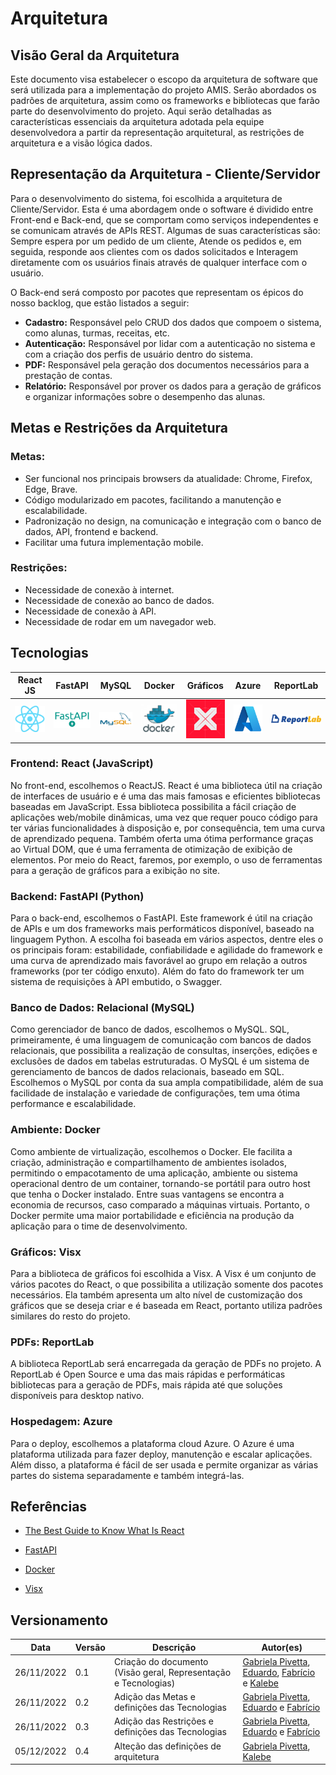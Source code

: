 # Arquitetura

## Visão Geral da Arquitetura

Este documento visa estabelecer o escopo da arquitetura de software que será utilizada para a implementação do projeto AMIS. Serão abordados os padrões de arquitetura, assim como os frameworks e bibliotecas que farão parte do desenvolvimento do projeto. Aqui serão detalhadas as características essenciais da arquitetura adotada pela equipe desenvolvedora a partir da representação arquitetural, as restrições de arquitetura e a visão lógica dados.

## Representação da Arquitetura - Cliente/Servidor

Para o desenvolvimento do sistema, foi escolhida a arquitetura de Cliente/Servidor. Esta é uma abordagem onde o software é dividido entre Front-end e Back-end, que se comportam como serviços independentes e se comunicam através de APIs REST. Algumas de suas características são: Sempre espera por um pedido de um cliente, Atende os pedidos e, em seguida, responde aos clientes com os dados solicitados e Interagem diretamente com os usuários finais através de qualquer interface com o usuário.

O Back-end será composto por pacotes que representam os épicos do nosso backlog, que estão listados a seguir:

- **Cadastro:** Responsável pelo CRUD dos dados que compoem o sistema, como alunas, turmas, receitas, etc.
- **Autenticação:** Responsável por lidar com a autenticação no sistema e com a criação dos perfis de usuário dentro do sistema.
- **PDF:** Responsável pela geração dos documentos necessários para a prestação de contas.
- **Relatório:** Responsável por prover os dados para a geração de gráficos e organizar informações sobre o desempenho das alunas.

## Metas e Restrições da Arquitetura

### Metas:
- Ser funcional nos principais browsers da atualidade: Chrome, Firefox, Edge, Brave.
- Código modularizado em pacotes, facilitando a manutenção e escalabilidade.
- Padronização no design, na comunicação e integração com o banco de dados, API, frontend e backend.
- Facilitar uma futura implementação mobile.

### Restrições:
- Necessidade de conexão à internet.
- Necessidade de conexão ao banco de dados.
- Necessidade de conexão à API.
- Necessidade de rodar em um navegador web.

## Tecnologias

| React JS | FastAPI | MySQL | Docker | Gráficos | Azure | ReportLab |
| :-: | :-: | :-: | :-: | :-: | :-: | :-: |
| ![React JS](../assets/logo_react_js.png) | ![FastAPI](../assets/logo_fast_api.png) | ![MySQL](../assets/logo_my_sql.png) | ![Docker](../assets/logo_docker.png) | ![Visx](../assets/logo_visx.png) | ![Azure](../assets/logo_azure.png) | ![ReportLab](../assets/report_lab.svg) |


### **Frontend:** React (JavaScript)

No front-end, escolhemos o ReactJS. React é uma biblioteca útil na criação de interfaces de usuário e é uma das mais famosas e eficientes bibliotecas baseadas em JavaScript. Essa biblioteca possibilita a fácil criação de aplicações web/mobile dinâmicas, uma vez que requer pouco código para ter várias funcionalidades à disposição e, por consequência, tem uma curva de aprendizado pequena. Também oferta uma ótima performance graças ao Virtual DOM, que é uma ferramenta de otimização de exibição de elementos. Por meio do React, faremos, por exemplo, o uso de ferramentas para a geração de gráficos para a exibição no site.

### **Backend:** FastAPI (Python)

Para o back-end, escolhemos o FastAPI. Este framework é útil na criação de APIs e um dos frameworks mais performáticos disponível, baseado na linguagem Python. A escolha foi baseada em vários aspectos, dentre eles o os principais foram: estabilidade, confiabilidade e agilidade do framework e uma curva de aprendizado mais favorável ao grupo em relação a outros frameworks (por ter código enxuto). Além do fato do framework ter um sistema de requisições à API embutido, o Swagger.

### **Banco de Dados:** Relacional (MySQL)

Como gerenciador de banco de dados, escolhemos o MySQL. SQL, primeiramente, é uma linguagem de comunicação com bancos de dados relacionais, que possibilita a realização de consultas, inserções, edições e exclusões de dados em tabelas estruturadas. O MySQL é um sistema de gerenciamento de bancos de dados relacionais, baseado em SQL. Escolhemos o MySQL por conta da sua ampla compatibilidade, além de sua facilidade de instalação e variedade de configurações, tem uma ótima performance e escalabilidade.

### **Ambiente:** Docker

Como ambiente de virtualização, escolhemos o Docker. Ele facilita a criação, administração e compartilhamento de ambientes isolados, permitindo o empacotamento de uma aplicação, ambiente ou sistema operacional dentro de um container, tornando-se portátil para outro host que tenha o Docker instalado. Entre suas vantagens se encontra a economia de recursos, caso comparado a máquinas virtuais. Portanto, o Docker permite uma maior portabilidade e eficiência na produção da aplicação para o time de desenvolvimento.

### **Gráficos:** Visx

Para a biblioteca de gráficos foi escolhida a Visx. A Visx é um conjunto de vários pacotes do React, o que possibilita a utilização somente dos pacotes necessários. Ela também apresenta um alto nível de customização dos gráficos que se deseja criar e é baseada em React, portanto utiliza padrões similares do resto do projeto.

### **PDFs:** ReportLab

A biblioteca ReportLab será encarregada da geração de PDFs no projeto. A ReportLab é Open Source e uma das mais rápidas e performáticas bibliotecas para a geração de PDFs, mais rápida até que soluções disponíveis para desktop nativo.

### **Hospedagem:** Azure

Para o deploy, escolhemos a plataforma cloud Azure. O Azure é uma plataforma utilizada para fazer deploy, manutenção e escalar aplicações. Além disso, a plataforma é fácil de ser usada e permite organizar as várias partes do sistema separadamente e também integrá-las.

## Referências

- [The Best Guide to Know What Is React](https://www.simplilearn.com/tutorials/reactjs-tutorial/what-is-reactjs)

- [FastAPI](https://fastapi.tiangolo.com/)

- [Docker](https://docs.docker.com/get-started/overview)

- [Visx](https://airbnb.io/visx)

## Versionamento

| Data | Versão | Descrição | Autor(es) |
|------|--------|-----------|-----------|
| 26/11/2022 | 0.1 | Criação do documento (Visão geral, Representação e Tecnologias) | [Gabriela Pivetta](https://github.com/gabrielapivetta), [Eduardo](https://github.com/fxred), [Fabrício](https://github.com/FabricioDeQueiroz) e [Kalebe](https://github.com/KalebeLopes) |
| 26/11/2022 | 0.2 | Adição das Metas e definições das Tecnologias | [Gabriela Pivetta](https://github.com/gabrielapivetta), [Eduardo](https://github.com/fxred) e [Fabrício](https://github.com/FabricioDeQueiroz) |
| 26/11/2022 | 0.3 | Adição das Restrições e definições das Tecnologias | [Gabriela Pivetta](https://github.com/gabrielapivetta), [Eduardo](https://github.com/fxred) e [Fabrício](https://github.com/FabricioDeQueiroz) |
| 05/12/2022 | 0.4 | Alteção das definições de arquitetura | [Gabriela Pivetta](https://github.com/gabrielapivetta), [Kalebe](https://github.com/KalebeLopes) |